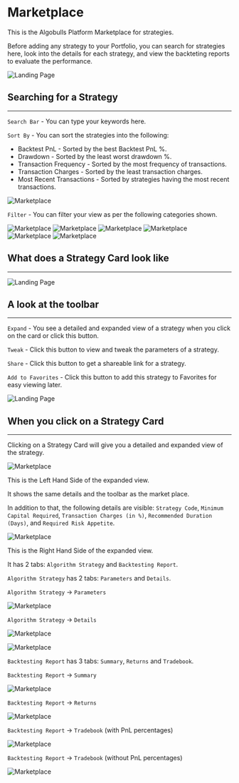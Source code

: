 # Marketplace

This is the Algobulls Platform Marketplace for strategies.

Before adding any strategy to your Portfolio, you can search for strategies here, look into the details for each strategy, and view the backteting reports to evaluate the performance. 

![Landing Page](imgs/market-place-0.png)

## Searching for a Strategy 
---

`Search Bar` - You can type your keywords here.

`Sort By` - You can sort the strategies into the following:

* Backtest PnL - Sorted by the best Backtest PnL %.
* Drawdown - Sorted by the least worst drawdown %. 
* Transaction Frequency - Sorted by the most frequency of transactions.
* Transaction Charges - Sorted by the least transaction charges.
* Most Recent Transactions - Sorted by strategies having the most recent transactions.

![Marketplace](imgs/market-place-2.png)

`Filter` - You can filter your view as per the following categories shown.

![Marketplace](imgs/market-place-13-1.png)
![Marketplace](imgs/market-place-13-2.png)
![Marketplace](imgs/market-place-13-3.png)
![Marketplace](imgs/market-place-13-4.png)
![Marketplace](imgs/market-place-13-5.png)
![Marketplace](imgs/market-place-13-6.png)

## What does a Strategy Card look like
---

![Landing Page](imgs/market-place-15.png)

## A look at the toolbar
---

`Expand` - You see a detailed and expanded view of a strategy when you click on the card or click this button.

`Tweak` - Click this button to view and tweak the parameters of a strategy. 

`Share` - Click this button to get a shareable link for a strategy.

`Add to Favorites` - Click this button to add this strategy to Favorites for easy viewing later.

![Landing Page](imgs/market-place-14.png)

## When you click on a Strategy Card
---

Clicking on a Strategy Card will give you a detailed and expanded view of the strategy.

![Marketplace](imgs/market-place-3.png)

This is the Left Hand Side of the expanded view.

It shows the same details and the toolbar as the market place.

In addition to that, the following details are visible: `Strategy Code`, `Minimum Capital Required`, `Transaction Charges (in %)`, `Recommended Duration (Days)`, and `Required Risk Appetite`.

![Marketplace](imgs/market-place-4.png)

This is the Right Hand Side of the expanded view.

It has 2 tabs: `Algorithm Strategy` and `Backtesting Report`.

`Algorithm Strategy` has 2 tabs: `Parameters` and `Details`.

`Algorithm Strategy` -> `Parameters`

![Marketplace](imgs/market-place-5.png)

`Algorithm Strategy` -> `Details`

![Marketplace](imgs/market-place-6.png)

![Marketplace](imgs/market-place-7.png)

`Backtesting Report` has 3 tabs: `Summary`, `Returns` and `Tradebook`.

`Backtesting Report` -> `Summary`

![Marketplace](imgs/market-place-8.png)

`Backtesting Report` -> `Returns`

![Marketplace](imgs/market-place-9.png)

`Backtesting Report` -> `Tradebook` (with PnL percentages)

![Marketplace](imgs/market-place-10.png)

`Backtesting Report` -> `Tradebook` (without PnL percentages)

![Marketplace](imgs/market-place-11.png)
